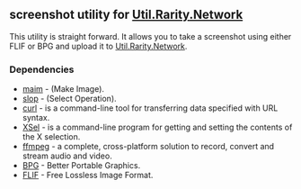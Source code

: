 ## screenshot utility for [Util.Rarity.Network](https://util.rarity.network)

This utility is straight forward. It allows you to take a screenshot using either FLIF or BPG and upload it to [Util.Rarity.Network](https://util.rarity.network).

### Dependencies

* [maim](https://github.com/naelstrof/maim) - (Make Image).
* [slop](https://github.com/naelstrof/slop) - (Select Operation).
* [curl](https://github.com/curl/curl) - is a command-line tool for transferring data specified with URL syntax.
* [XSel](http://www.vergenet.net/%7Econrad/software/xsel/) - is a command-line program for getting and setting the contents of the X selection.
* [ffmpeg](https://ffmpeg.org/) - a complete, cross-platform solution to record, convert and stream audio and video. 
* [BPG](http://bellard.org/bpg/) - Better Portable Graphics.
* [FLIF](http://flif.info/) - Free Lossless Image Format.
